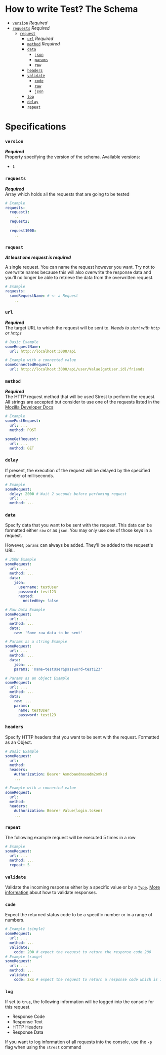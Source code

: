 # How to write Test? The Schema
- [`version`](#version) _Required_
- [`requests`](#requests) _Required_
  - [`request`](#request)
    - [`url`](#url) _Required_
    - [`method`](#method) _Required_
    - [`data`](#data)
      - [`json`](#data)
      - [`params`](#data)
      - [`raw`](#data)
    - [`headers`](#headers)
    - [`validate`](#validate)
      - [`code`](#code)
      - [`raw`](#validate)
      - [`json`](#validate)
    - [`log`](#log)
    - [`delay`](#delay)
    - [`repeat`](#repeat)


# Specifications
### `version`
**_Required_**<br>
Property specifying the version of the schema. Available versions:
- `1`

### `requests`
**_Required_**<br>
Array which holds all the requests that are going to be tested
```yaml
# Example
requests:
  request1:
    ..
  request2:
    ..
  request1000:
    ..
```
### `request`
**_At least one request is required_**<br>

A single request. You can name the request however you want. Try not to overwrite names because
this will also overwrite the response data and you'll no longer be able to retrieve the data from the overwritten request.
```yaml
# Example
requests:
  someRequestName: # <- a Request
    ..
```
### `url`
**_Required_**<br>
The target URL to which the request will be sent to. _Needs to start with `http` or `https`_
```yaml
# Basic Example
someRequestName:
  url: http://localhost:3000/api

# Example with a connected value
someConnectedRequest:
  url: http://localhost:3000/api/user/Value(getUser.id)/friends
```
### `method`
**_Required_**<br>
The HTTP request method that will be used Strest to perform the request. All strings are accepted but consider to use one of the requests listed in the [Mozilla Developer Docs](https://developer.mozilla.org/en-US/docs/Web/HTTP/Methods)
```yaml
# Example
somePostRequest:
  url: ...
  method: POST

someGetRequest:
  url: ...
  method: GET
```

### `delay`
If present, the execution of the request will be delayed by the specified number of milliseconds.
```yaml
# Example
someRequest:
  delay: 2000 # Wait 2 seconds before perfoming request
  url: ...
  method: ...
```

### `data`
Specify data that you want to be sent with the request. This data can be formatted either `raw` or as `json`. You may only use one of those keys in a request.

However, `params` can always be added. They'll be added to the request's URL.

```yaml
# JSON Example
someRequest:
  url: ...
  method: ...
  data:
    json:
      username: testUser
      password: test123
      nested:
        nestedKey: false

# Raw Data Example
someRequest:
  url: ...
  method: ...
  data:
    raw: 'Some raw data to be sent'

# Params as a string Example
someRequest:
  url: ...
  method: ...
  data:
    json: ...
    params: 'name=testUser&password=test123'

# Params as an object Example
someRequest:
  url: ...
  method: ...
  data:
    raw: ...
    params: 
      name: testUser
      password: test123
```
### `headers`
Specify HTTP headers that you want to be sent with the request. Formatted as an Object.
```yaml
# Basic Example
someRequest:
  url:
  method:
  headers:
    Authorization: Bearer Asmdoaodmasodm2omksd
    ...

# Example with a connected value
someRequest:
  url:
  method:
  headers:
    Authorization: Bearer Value(login.token)
    ...

```
### `repeat`
The following example request will be executed 5 times in a row

```yaml
# Example
someRequest:
  url: ...
  method: ...
  repeat: 5
```

### `validate`
Validate the incoming response either by a specific value or by a [`Type`](VALIDATION.md).
[More information](README.md#ResponseValidation) about how to validate responses.

### `code` 
Expect the returned status code to be a specific number or in a range of numbers.
```yaml
# Example (simple)
someRequest:
  url: ...
  method: ...
  validate:
    code: 200 # expect the request to return the response code 200
# Example (range)
someRequest:
  url: ...
  method: ...
  validate:
    code: 2xx # expect the request to return a response code which is in the range of 200-299
```

### `log`
If set to `true`, the following information will be logged into the console for this request.
- Response Code
- Response Text
- HTTP Headers
- Response Data

If you want to log information of all requests into the console, use the `-p` flag when using the `strest` command
